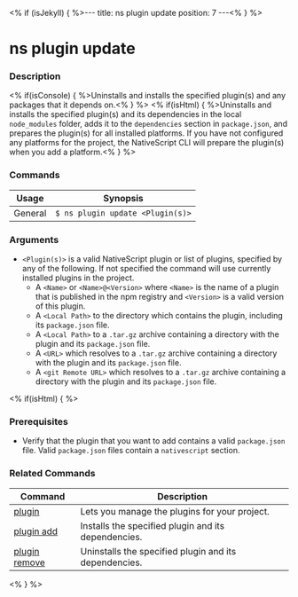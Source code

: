 <% if (isJekyll) { %>---
title: ns plugin update
position: 7
---<% } %>

# ns plugin update

### Description

<% if(isConsole) { %>Uninstalls and installs the specified plugin(s) and any packages that it depends on.<% } %>
<% if(isHtml) { %>Uninstalls and installs the specified plugin(s) and its dependencies in the local `node_modules` folder, adds it to the `dependencies` section in `package.json`, and prepares the plugin(s) for all installed platforms. If you have not configured any platforms for the project, the NativeScript CLI will prepare the plugin(s) when you add a platform.<% } %>

### Commands

Usage | Synopsis
------|-------
General | `$ ns plugin update <Plugin(s)>`

### Arguments

* `<Plugin(s)>` is a valid NativeScript plugin or list of plugins, specified by any of the following. If not specified the command will use currently installed plugins in the project.
    * A `<Name>` or `<Name>@<Version>` where `<Name>` is the name of a plugin that is published in the npm registry and `<Version>` is a valid version of this plugin.
    * A `<Local Path>` to the directory which contains the plugin, including its `package.json` file.
    * A `<Local Path>` to a `.tar.gz` archive containing a directory with the plugin and its `package.json` file.
    * A `<URL>` which resolves to a `.tar.gz` archive containing a directory with the plugin and its `package.json` file.
    * A `<git Remote URL>` which resolves to a `.tar.gz` archive containing a directory with the plugin and its `package.json` file.

<% if(isHtml) { %>

### Prerequisites

* Verify that the plugin that you want to add contains a valid `package.json` file. Valid `package.json` files contain a `nativescript` section.

### Related Commands

Command | Description
----------|----------
[plugin](plugin.html) | Lets you manage the plugins for your project.
[plugin add](plugin-add.html) | Installs the specified plugin and its dependencies.
[plugin remove](plugin-remove.html) | Uninstalls the specified plugin and its dependencies.
<% } %>
